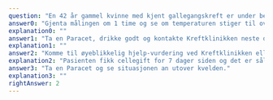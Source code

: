 ```yaml
---
question: "En 42 år gammel kvinne med kjent gallegangskreft er under behandling med livsforlengende cellegift og fikk siste kur for 7 dager siden. I ettermiddag får hun plutselig kraftig frostanfall og blir uvel. Hun måler temperatur 37.7oC og ringer vakthavende lege ved Kreftklinikken for råd. Hvilken råd gir man pasienten?"
answer0: "Gjenta målingen om 1 time og se om temperaturen stiger til over 38oC grader"
explanation0: ""
answer1: "Ta en Paracet, drikke godt og kontakte Kreftklinikken neste dag."
explanation1: ""
answer2: "Komme til øyeblikkelig hjelp-vurdering ved Kreftklinikken eller nærmeste lokalsykehus"
explanation2: "Pasienten fikk cellegift for 7 dager siden og det er således stor sjanse for at hun kan være nøytropen (nøytrofile lavere enn 0,5). Selv om hun er afebril beskriver hun kraftig frostanfall som kan indikere alvorlig infeksjon og sammen med mulighet for nøytropeni kan dette raskt utvikle seg til en livstruende infeksjon. Det er derfor viktig at hun umiddelbart kommer til undersøkelse ved sykehuset for å avdekke om hun er nøytropen og må starte antibiotika behandling."
answer3: "Ta en Paracet og se situasjonen an utover kvelden."
explanation3: ""
rightAnswer: 2
---
```



